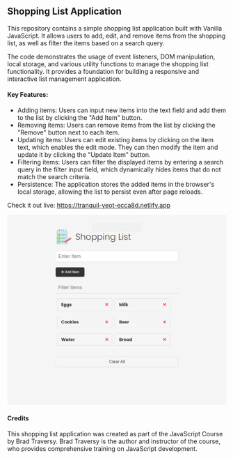 ## Shopping List Application

This repository contains a simple shopping list application built with Vanilla JavaScript. It allows users to add, edit, and remove items from the shopping list, as well as filter the items based on a search query.

The code demonstrates the usage of event listeners, DOM manipulation, local storage, and various utility functions to manage the shopping list functionality. It provides a foundation for building a responsive and interactive list management application.

#### Key Features:

- Adding items: Users can input new items into the text field and add them to the list by clicking the "Add Item" button.
- Removing items: Users can remove items from the list by clicking the "Remove" button next to each item.
- Updating items: Users can edit existing items by clicking on the item text, which enables the edit mode. They can then modify the item and update it by clicking the "Update Item" button.
- Filtering items: Users can filter the displayed items by entering a search query in the filter input field, which dynamically hides items that do not match the search criteria.
- Persistence: The application stores the added items in the browser's local storage, allowing the list to persist even after page reloads.

Check it out live: https://tranquil-yeot-ecca8d.netlify.app

![Screen projektu](images/screen.png)

#### Credits

This shopping list application was created as part of the JavaScript Course by Brad Traversy. Brad Traversy is the author and instructor of the course, who provides comprehensive training on JavaScript development.
